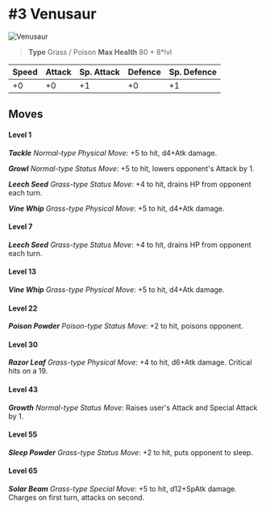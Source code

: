 # #3 Venusaur


![Venusaur](https://img.pokemondb.net/sprites/home/normal/1x/venusaur.png)

> **Type** Grass / Poison
> **Max Health** 80 + 8\*lvl

| Speed | Attack | Sp. Attack | Defence | Sp. Defence |
| ----- | ------ | ---------- | ------- | ----------- |
| +0 | +0 | +1 | +0 | +1 |

## Moves
#### Level 1

***Tackle** Normal-type Physical Move*: +5 to hit, d4+Atk damage. 

***Growl** Normal-type Status Move*: +5 to hit, lowers opponent's Attack by 1.

***Leech Seed** Grass-type Status Move*: +4 to hit, drains HP from opponent each turn.

***Vine Whip** Grass-type Physical Move*: +5 to hit, d4+Atk damage. 
#### Level 7

***Leech Seed** Grass-type Status Move*: +4 to hit, drains HP from opponent each turn.
#### Level 13

***Vine Whip** Grass-type Physical Move*: +5 to hit, d4+Atk damage. 
#### Level 22

***Poison Powder** Poison-type Status Move*: +2 to hit, poisons opponent.
#### Level 30

***Razor Leaf** Grass-type Physical Move*: +4 to hit, d6+Atk damage. Critical hits on a 19.
#### Level 43

***Growth** Normal-type Status Move*: Raises user's Attack and Special Attack by 1.
#### Level 55

***Sleep Powder** Grass-type Status Move*: +2 to hit, puts opponent to sleep.
#### Level 65

***Solar Beam** Grass-type Special Move*: +5 to hit, d12+SpAtk damage. Charges on first turn, attacks on second.

